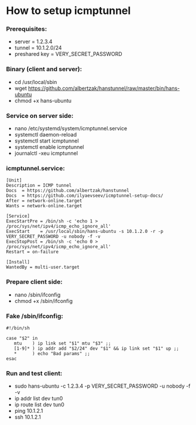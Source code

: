 # How to setup icmptunnel

### Prerequisites:

* server = 1.2.3.4
* tunnel = 10.1.2.0/24
* preshared key = VERY_SECRET_PASSWORD

### Binary (client and server):

* cd /usr/local/sbin
* wget https://github.com/albertzak/hanstunnel/raw/master/bin/hans-ubuntu
* chmod +x hans-ubuntu

### Service on server side:

* nano /etc/systemd/system/icmptunnel.service
* systemctl daemon-reload
* systemctl start icmptunnel
* systemctl enable icmptunnel
* journalctl -xeu icmptunnel

### icmptunnel.service:

```
[Unit]
Description = ICMP tunnel
Docs  = https://github.com/albertzak/hanstunnel
Docs  = https://github.com/ilyaevseev/icmptunnel-setup-docs/
After = network-online.target
Wants = network-online.target

[Service]
ExecStartPre = /bin/sh -c 'echo 1 > /proc/sys/net/ipv4/icmp_echo_ignore_all'
ExecStart    = /usr/local/sbin/hans-ubuntu -s 10.1.2.0 -r -p VERY_SECRET_PASSWORD -u nobody -f -v
ExecStopPost = /bin/sh -c 'echo 0 > /proc/sys/net/ipv4/icmp_echo_ignore_all'
Restart = on-failure

[Install]
WantedBy = multi-user.target
```

### Prepare client side:

* nano /sbin/ifconfig
* chmod +x /sbin/ifconfig

### Fake /sbin/ifconfig:

```
#!/bin/sh

case "$2" in
   mtu    ) ip link set "$1" mtu "$3" ;;
   [1-9]* ) ip addr add "$2/24" dev "$1" && ip link set "$1" up ;;
   *      ) echo "Bad params" ;;
esac
```

### Run and test client:

* sudo hans-ubuntu -c 1.2.3.4 -p VERY_SECRET_PASSWORD -u nobody -f -v
* ip addr list dev tun0
* ip route list dev tun0
* ping 10.1.2.1
* ssh 10.1.2.1

